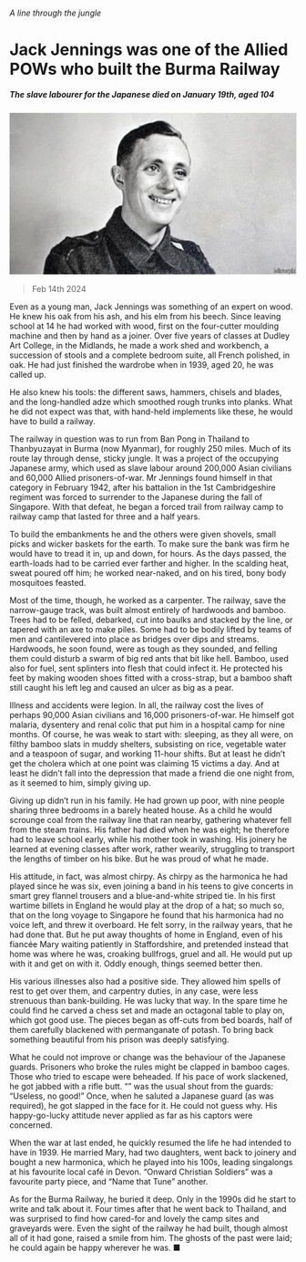 ###### A line through the jungle

# Jack Jennings was one of the Allied POWs who built the Burma Railway 

##### The slave labourer for the Japanese died on January 19th, aged 104 

![image](images/20240217_OBP003.jpg) 

> Feb 14th 2024 

Even as a young man, Jack Jennings was something of an expert on wood. He knew his oak from his ash, and his elm from his beech. Since leaving school at 14 he had worked with wood, first on the four-cutter moulding machine and then by hand as a joiner. Over five years of classes at Dudley Art College, in the Midlands, he made a work shed and workbench, a succession of stools and a complete bedroom suite, all French polished, in oak. He had just finished the wardrobe when in 1939, aged 20, he was called up.

 He also knew his tools: the different saws, hammers, chisels and blades, and the long-handled adze which smoothed rough trunks into planks. What he did not expect was that, with hand-held implements like these, he would have to build a railway.

 The railway in question was to run from Ban Pong in Thailand to Thanbyuzayat in Burma (now Myanmar), for roughly 250 miles. Much of its route lay through dense, sticky jungle. It was a project of the occupying Japanese army, which used as slave labour around 200,000 Asian civilians and 60,000 Allied prisoners-of-war. Mr Jennings found himself in that category in February 1942, after his battalion in the 1st Cambridgeshire regiment was forced to surrender to the Japanese during the fall of Singapore. With that defeat, he began a forced trail from railway camp to railway camp that lasted for three and a half years. 

To build the embankments he and the others were given shovels, small picks and wicker baskets for the earth. To make sure the bank was firm he would have to tread it in, up and down, for hours. As the days passed, the earth-loads had to be carried ever farther and higher. In the scalding heat, sweat poured off him; he worked near-naked, and on his tired, bony body mosquitoes feasted. 

 Most of the time, though, he worked as a carpenter. The railway, save the narrow-gauge track, was built almost entirely of hardwoods and bamboo. Trees had to be felled, debarked, cut into baulks and stacked by the line, or tapered with an axe to make piles. Some had to be bodily lifted by teams of men and cantilevered into place as bridges over dips and streams. Hardwoods, he soon found, were as tough as they sounded, and felling them could disturb a swarm of big red ants that bit like hell. Bamboo, used also for fuel, sent splinters into flesh that could infect it. He protected his feet by making wooden shoes fitted with a cross-strap, but a bamboo shaft still caught his left leg and caused an ulcer as big as a pear. 

 Illness and accidents were legion. In all, the railway cost the lives of perhaps 90,000 Asian civilians and 16,000 prisoners-of-war. He himself got malaria, dysentery and renal colic that put him in a hospital camp for nine months. Of course, he was weak to start with: sleeping, as they all were, on filthy bamboo slats in muddy shelters, subsisting on rice, vegetable water and a teaspoon of sugar, and working 11-hour shifts. But at least he didn’t get the cholera which at one point was claiming 15 victims a day. And at least he didn’t fall into the depression that made a friend die one night from, as it seemed to him, simply giving up. 

Giving up didn’t run in his family. He had grown up poor, with nine people sharing three bedrooms in a barely heated house. As a child he would scrounge coal from the railway line that ran nearby, gathering whatever fell from the steam trains. His father had died when he was eight; he therefore had to leave school early, while his mother took in washing. His joinery he learned at evening classes after work, rather wearily, struggling to transport the lengths of timber on his bike. But he was proud of what he made. 

His attitude, in fact, was almost chirpy. As chirpy as the harmonica he had played since he was six, even joining a band in his teens to give concerts in smart grey flannel trousers and a blue-and-white striped tie. In his first wartime billets in England he would play at the drop of a hat; so much so, that on the long voyage to Singapore he found that his harmonica had no voice left, and threw it overboard. He felt sorry, in the railway years, that he had done that. But he put away thoughts of home in England, even of his fiancée Mary waiting patiently in Staffordshire, and pretended instead that home was where he was, croaking bullfrogs, gruel and all. He would put up with it and get on with it. Oddly enough, things seemed better then. 

 His various illnesses also had a positive side. They allowed him spells of rest to get over them, and carpentry duties, in any case, were less strenuous than bank-building. He was lucky that way. In the spare time he could find he carved a chess set and made an octagonal table to play on, which got good use. The pieces began as off-cuts from bed boards, half of them carefully blackened with permanganate of potash. To bring back something beautiful from his prison was deeply satisfying. 

What he could not improve or change was the behaviour of the Japanese guards. Prisoners who broke the rules might be clapped in bamboo cages. Those who tried to escape were beheaded. If his pace of work slackened, he got jabbed with a rifle butt. “” was the usual shout from the guards: “Useless, no good!” Once, when he saluted a Japanese guard (as was required), he got slapped in the face for it. He could not guess why. His happy-go-lucky attitude never applied as far as his captors were concerned. 

When the war at last ended, he quickly resumed the life he had intended to have in 1939. He married Mary, had two daughters, went back to joinery and bought a new harmonica, which he played into his 100s, leading singalongs at his favourite local café in Devon. “Onward Christian Soldiers” was a favourite party piece, and “Name that Tune” another. 

 As for the Burma Railway, he buried it deep. Only in the 1990s did he start to write and talk about it. Four times after that he went back to Thailand, and was surprised to find how cared-for and lovely the camp sites and graveyards were. Even the sight of the railway he had built, though almost all of it had gone, raised a smile from him. The ghosts of the past were laid; he could again be happy wherever he was. ■

